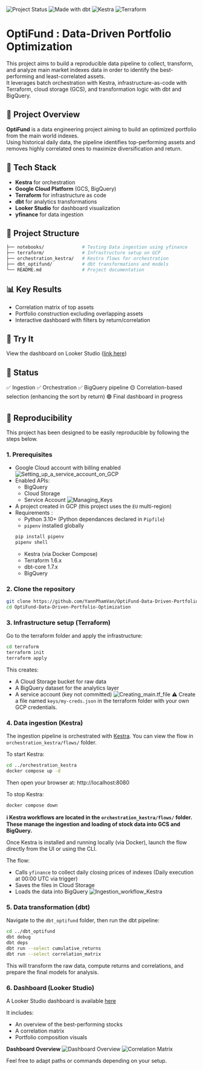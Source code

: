 ![Project Status](https://img.shields.io/badge/status-completed-brightgreen)
![Made with dbt](https://img.shields.io/badge/dbt-v1.7-blue)
![Kestra](https://img.shields.io/badge/orchestrator-kestra-0e83cd)
![Terraform](https://img.shields.io/badge/IaC-terraform-623CE4)

# OptiFund : Data-Driven Portfolio Optimization

This project aims to build a reproducible data pipeline to collect, transform, and analyze main market indexes data in order to identify the best-performing and least-correlated assets.  
It leverages batch orchestration with Kestra, infrastructure-as-code with Terraform, cloud storage (GCS), and transformation logic with dbt and BigQuery.

## 🧠 Project Overview

**OptiFund** is a data engineering project aiming to build an optimized portfolio from the main world indexes.  
Using historical daily data, the pipeline identifies top-performing assets and removes highly correlated ones to maximize diversification and return.

## 🔧 Tech Stack

- **Kestra** for orchestration
- **Google Cloud Platform** (GCS, BigQuery)
- **Terraform** for infrastructure as code
- **dbt** for analytics transformations
- **Looker Studio** for dashboard visualization
- **yfinance** for data ingestion

## 📁 Project Structure

```bash
├── notebooks/              # Testing Data ingestion using yfinance
├── terraform/              # Infrastructure setup on GCP
├── orchestration_kestra/   # Kestra flows for orchestration
├── dbt_optifund/           # dbt transformations and models
└── README.md               # Project documentation
```

## 📊 Key Results

- Correlation matrix of top assets
- Portfolio construction excluding overlapping assets
- Interactive dashboard with filters by return/correlation

## 🚀 Try It

View the dashboard on Looker Studio ([link here](https://lookerstudio.google.com/reporting/3c99e91f-961a-4504-8187-91c88275a8d5))

## 📌 Status

✅ Ingestion
✅ Orchestration
✅ BigQuery pipeline
🟡 Correlation-based selection (enhancing the sort by return)
🟢 Final dashboard in progress

## 🚀 Reproducibility

This project has been designed to be easily reproducible by following the steps below.

### 1. Prerequisites

- Google Cloud account with billing enabled
![Setting_up_a_service_account_on_GCP](docs/Setting_up_a_service_account_on_GCP.png)
- Enabled APIs:
  - BigQuery
  - Cloud Storage
  - Service Account
![Managing_Keys](docs/Managing_Keys.png)
- A project created in GCP (this project uses the `EU` multi-region)
- Requirements :
  - Python 3.10+ (Python dependances declared in `Pipfile`)
  - `pipenv` installed globally
  ```bash
  pip install pipenv
  pipenv shell
  ```
  - Kestra (via Docker Compose)
  - Terraform 1.6.x
  - dbt-core 1.7.x
  - BigQuery

### 2. Clone the repository

```bash
git clone https://github.com/YannPhamVan/OptiFund-Data-Driven-Portfolio-Optimization.git
cd OptiFund-Data-Driven-Portfolio-Optimization
```

### 3. Infrastructure setup (Terraform)

Go to the terraform folder and apply the infrastructure:
```bash
cd terraform
terraform init
terraform apply
```
This creates:

- A Cloud Storage bucket for raw data
- A BigQuery dataset for the analytics layer
- A service account (key not committed)
![Creating_main.tf_file](docs/Creating_main.tf_file.png)
⚠️ Create a file named `keys/my-creds.json` in the terraform folder with your own GCP credentials.

### 4. Data ingestion (Kestra)

The ingestion pipeline is orchestrated with [Kestra](https://kestra.io/).
You can view the flow in `orchestration_kestra/flows/` folder.

To start Kestra:
```bash
cd ../orchestration_kestra
docker compose up -d
```
Then open your browser at: http://localhost:8080

To stop Kestra:
```bash
docker compose down
```
**ℹ️ Kestra workflows are located in the `orchestration_kestra/flows/` folder. These manage the ingestion and loading of stock data into GCS and BigQuery.**

Once Kestra is installed and running locally (via Docker), launch the flow directly from the UI or using the CLI.

The flow:
- Calls `yfinance` to collect daily closing prices of indexes (Daily execution at 00:00 UTC via trigger)
- Saves the files in Cloud Storage
- Loads the data into BigQuery
![Ingestion_workflow_Kestra](docs/Ingestion_workflow_Kestra.png)

### 5. Data transformation (dbt)

Navigate to the `dbt_optifund` folder, then run the dbt pipeline:
```bash
cd ../dbt_optifund
dbt debug
dbt deps
dbt run --select cumulative_returns
dbt run --select correlation_matrix
```
This will transform the raw data, compute returns and correlations, and prepare the final models for analysis.

### 6. Dashboard (Looker Studio)

A Looker Studio dashboard is available [here](https://lookerstudio.google.com/reporting/3c99e91f-961a-4504-8187-91c88275a8d5)

It includes:
- An overview of the best-performing stocks
- A correlation matrix
- Portfolio composition visuals

**Dashboard Overview**
![Dashboard Overview](docs/dashboard_returns.png)
![Correlation Matrix](docs/dashboard_correlations.png)


Feel free to adapt paths or commands depending on your setup.